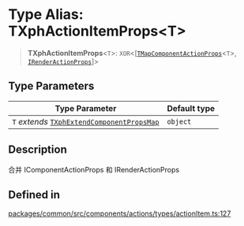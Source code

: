 # Type Alias: TXphActionItemProps\<T\>

> **TXphActionItemProps**\<`T`\>: `XOR`\<[[`TMapComponentActionProps`](TMapComponentActionProps.md)\<`T`\>, [`IRenderActionProps`](../interfaces/IRenderActionProps.md)]\>

## Type Parameters

| Type Parameter | Default type |
| ------ | ------ |
| `T` *extends* [`TXphExtendComponentPropsMap`](TXphExtendComponentPropsMap.md) | `object` |

## Description

合并 IComponentActionProps 和 IRenderActionProps

## Defined in

[packages/common/src/components/actions/types/actionItem.ts:127](https://github.com/XiaoPiHong/xph-crud/blob/f7338a40f5a813e6f1e401fd5222398dacf05e4d/packages/common/src/components/actions/types/actionItem.ts#L127)

